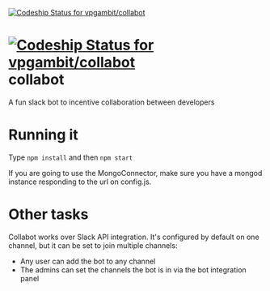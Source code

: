 [ ![Codeship Status for vpgambit/collabot](https://codeship.com/projects/88c1e940-92aa-0132-f0ed-6a8221c3ead3/status?branch=master)](https://codeship.com/projects/61945)

[ ![Codeship Status for vpgambit/collabot](https://codeship.com/projects/88c1e940-92aa-0132-f0ed-6a8221c3ead3/status?branch=dev)](https://codeship.com/projects/61945)
collabot
========
A fun slack bot to incentive collaboration between developers

Running it
==========
Type `npm install` and then `npm start`

If you are going to use the MongoConnector, make sure you have a mongod instance 
responding to the url on config.js.

Other tasks
===========

Collabot works over Slack API integration. It's configured by default on one channel, but it can be set to join multiple channels:

* Any user can add the bot to any channel 
* The admins can set the channels the bot is in via the bot integration panel